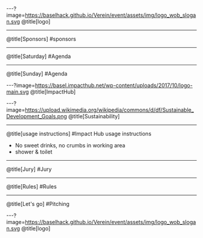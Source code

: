 ---?image=https://baselhack.github.io/Verein/event/assets/img/logo_wob_slogan.svg
@title[logo]

---
@title[Sponsors]
#sponsors

---
@title[Saturday]
#Agenda

---
@title[Sunday]
#Agenda

---?image=https://basel.impacthub.net/wp-content/uploads/2017/10/logo-main.svg
@title[ImpactHub]

---?image=https://upload.wikimedia.org/wikipedia/commons/d/df/Sustainable_Development_Goals.png
@title[Sustainability]

---
@title[usage instructions]
#Impact Hub usage instructions

- No sweet drinks, no crumbs in working area
- shower & toilet

---
@title[Jury]
#Jury

---
@title[Rules]
#Rules

---
@title[Let's go]
#Pitching

---?image=https://baselhack.github.io/Verein/event/assets/img/logo_wob_slogan.svg
@title[logo]

